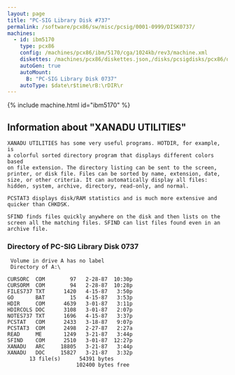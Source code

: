 ```yaml
---
layout: page
title: "PC-SIG Library Disk #737"
permalink: /software/pcx86/sw/misc/pcsig/0001-0999/DISK0737/
machines:
  - id: ibm5170
    type: pcx86
    config: /machines/pcx86/ibm/5170/cga/1024kb/rev3/machine.xml
    diskettes: /machines/pcx86/diskettes.json,/disks/pcsigdisks/pcx86/diskettes.json
    autoGen: true
    autoMount:
      B: "PC-SIG Library Disk 0737"
    autoType: $date\r$time\rB:\rDIR\r
---
```


{% include machine.html id="ibm5170" %}

## Information about "XANADU UTILITIES"

    XANADU UTILITIES has some very useful programs. HOTDIR, for example, is
    a colorful sorted directory program that displays different colors based
    on file extension. The directory listing can be sent to the screen,
    printer, or disk file. Files can be sorted by name, extension, date,
    size, or other criteria. It can automatically display all files:
    hidden, system, archive, directory, read-only, and normal.
    
    PCSTAT3 displays disk/RAM statistics and is much more extensive and
    quicker than CHKDSK.
    
    SFIND finds files quickly anywhere on the disk and then lists on the
    screen all the matching files. SFIND can list files found even in an
    archive file.

### Directory of PC-SIG Library Disk 0737

     Volume in drive A has no label
     Directory of A:\

    CURSORC  COM        97   2-28-87  10:30p
    CURSORM  COM        94   2-28-87  10:28p
    FILES737 TXT      1420   4-15-87   3:50p
    GO       BAT        15   4-15-87   3:53p
    HDIR     COM      4639   3-01-87   3:11p
    HDIRCOLS DOC      3108   3-01-87   2:07p
    NOTES737 TXT      1696   4-15-87   3:37p
    PCSTAT   COM      2433   3-18-87   9:07p
    PCSTAT3  COM      2498   2-27-87   2:27a
    READ     ME       1249   3-21-87   3:44p
    SFIND    COM      2510   3-01-87  12:27p
    XANADU   ARC     18805   3-21-87   3:44p
    XANADU   DOC     15827   3-21-87   3:32p
           13 file(s)      54391 bytes
                          102400 bytes free
